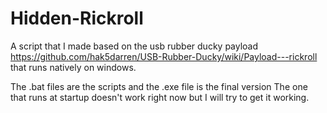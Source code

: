 # Hidden-Rickroll
A script that I made based on the usb rubber ducky payload https://github.com/hak5darren/USB-Rubber-Ducky/wiki/Payload---rickroll that runs natively on windows.

The .bat files are the scripts and the .exe file is the final version
The one that runs at startup doesn't work right now but I will try to get it working.
